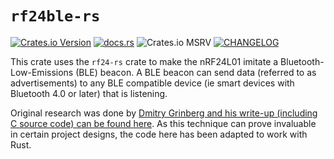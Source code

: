 # `rf24ble-rs`

[rf24ble-rs-badge]: https://img.shields.io/crates/v/rf24ble-rs
[rf24ble-rs-link]: https://crates.io/crates/rf24ble-rs
[rf24ble-rs-msrv]: https://img.shields.io/crates/msrv/rf24ble-rs
[rf24ble-rs-docs-badge]: https://img.shields.io/docsrs/rf24ble-rs
[rf24ble-rs-docs-link]: https://docs.rs/rf24ble-rs
[changelog-badge]: https://img.shields.io/badge/keep_a_change_log-v1.1.0-ffec3d
[changelog-link]: https://rf24-rs.readthedocs.io/en/latest/rf24ble-rs-changelog/

[![Crates.io Version][rf24ble-rs-badge]][rf24ble-rs-link]
[![docs.rs][rf24ble-rs-docs-badge]][rf24ble-rs-docs-link]
![Crates.io MSRV][rf24ble-rs-msrv]
 [![CHANGELOG][changelog-badge]][changelog-link]

This crate uses the `rf24-rs` crate to make the nRF24L01 imitate a
Bluetooth-Low-Emissions (BLE) beacon. A BLE beacon can send data (referred to as
advertisements) to any BLE compatible device (ie smart devices with Bluetooth
4.0 or later) that is listening.

[fake-ble-research]: http://dmitry.gr/index.php?r=05.Projects&proj=11.%20Bluetooth%20LE%20fakery

Original research was done by [Dmitry Grinberg and his write-up (including C
source code) can be found here][fake-ble-research].
As this technique can prove invaluable in certain project designs, the code
here has been adapted to work with Rust.
